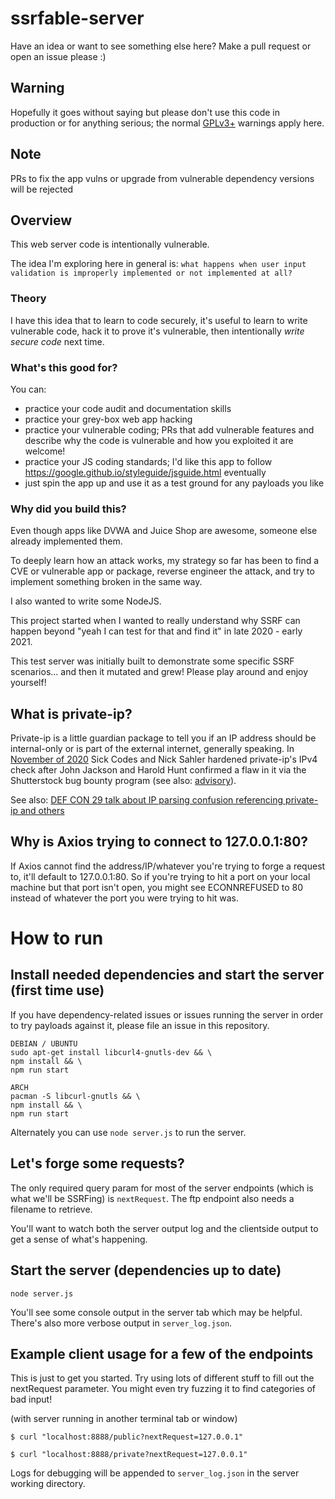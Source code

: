 # ssrfable-server
Have an idea or want to see something else here? Make a pull request or open an issue please :)

## Warning
Hopefully it goes without saying but please don't use this code in production or for anything
serious; the normal [GPLv3+](https://www.gnu.org/licenses/gpl-3.0.en.html) warnings apply here.

## Note
PRs to fix the app vulns or upgrade from vulnerable dependency versions will be rejected

## Overview
This web server code is intentionally vulnerable. 

The idea I'm exploring here in general is: `what happens when user input validation is
improperly implemented or not implemented at all?` 

### Theory
I have this idea that to learn to code securely, it's useful to learn to write
vulnerable code, hack it to prove it's vulnerable, then intentionally *write secure code*
next time.

### What's this good for? 
You can:
- practice your code audit and documentation skills
- practice your grey-box web app hacking
- practice your vulnerable coding; PRs that add vulnerable features and describe why the code is vulnerable and how you exploited it are welcome!
- practice your JS coding standards; I'd like this app to follow https://google.github.io/styleguide/jsguide.html eventually
- just spin the app up and use it as a test ground for any payloads you like

### Why did you build this?
Even though apps like DVWA and Juice Shop are awesome, someone else already implemented them.

To deeply learn how an attack works, my strategy so far has been to find a CVE or 
vulnerable app or package, reverse engineer the attack, and try to implement something 
broken in the same way. 

I also wanted to write some NodeJS.

This project started when I wanted to really understand why SSRF can happen beyond 
"yeah I can test for that and find it" in late 2020 - early 2021.

This test server was initially built to demonstrate some specific SSRF scenarios... 
and then it mutated and grew! Please play around and enjoy yourself!

## What is private-ip?
Private-ip is a little guardian package to tell you if an IP address should be internal-only or is part of the external internet, generally speaking. In [November of 2020](https://github.com/frenchbread/private-ip/pull/2) Sick Codes and Nick Sahler hardened private-ip's IPv4 check after John Jackson and Harold Hunt confirmed a flaw in it via the Shutterstock bug bounty program (see also: [advisory](https://github.com/sickcodes/security/blob/master/advisories/SICK-2020-022.md)).

See also: [DEF CON 29 talk about IP parsing confusion referencing private-ip and others](https://www.youtube.com/watch?v=_o1RPJAe4kU)

## Why is Axios trying to connect to 127.0.0.1:80?
If Axios cannot find the address/IP/whatever you're trying to forge a request to, it'll
default to 127.0.0.1:80. So if you're trying to hit a port on your local machine but that 
port isn't open, you might see ECONNREFUSED to 80 instead of whatever the port you were 
trying to hit was.

# How to run

## Install needed dependencies and start the server (first time use)
If you have dependency-related issues or issues running the server in order to try payloads against it, please file an issue in this repository.

```
DEBIAN / UBUNTU
sudo apt-get install libcurl4-gnutls-dev && \
npm install && \
npm run start

ARCH
pacman -S libcurl-gnutls && \
npm install && \
npm run start
```

Alternately you can use `node server.js` to run the server.

## Let's forge some requests?
The only required query param for most of the server endpoints (which is what we'll be SSRFing) is `nextRequest`. The ftp endpoint also needs a filename to retrieve.

You'll want to watch both the server output log and the clientside output to get a sense of what's happening.

## Start the server (dependencies up to date)
```
node server.js
```
You'll see some console output in the server tab which may be helpful. There's also more verbose output in `server_log.json`.

## Example client usage for a few of the endpoints
This is just to get you started. Try using lots of different stuff to fill out 
the nextRequest parameter. You might even try fuzzing it to find categories of 
bad input!

(with server running in another terminal tab or window)

```
$ curl "localhost:8888/public?nextRequest=127.0.0.1"
```

```
$ curl "localhost:8888/private?nextRequest=127.0.0.1"
```

Logs for debugging will be appended to `server_log.json` in the server working directory.
